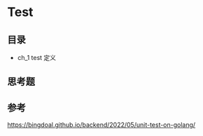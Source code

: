 # Test

## 目录

- ch_1 test 定义

## 思考题

## 参考
https://bingdoal.github.io/backend/2022/05/unit-test-on-golang/

